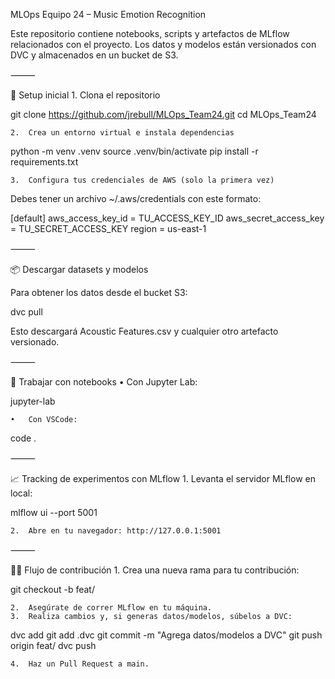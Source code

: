 MLOps Equipo 24 – Music Emotion Recognition

Este repositorio contiene notebooks, scripts y artefactos de MLflow relacionados con el proyecto. Los datos y modelos están versionados con DVC y almacenados en un bucket de S3.

⸻

🚀 Setup inicial
	1.	Clona el repositorio

git clone https://github.com/jrebull/MLOps_Team24.git
cd MLOps_Team24

	2.	Crea un entorno virtual e instala dependencias

python -m venv .venv
source .venv/bin/activate
pip install -r requirements.txt

	3.	Configura tus credenciales de AWS (solo la primera vez)
Debes tener un archivo ~/.aws/credentials con este formato:

[default]
aws_access_key_id = TU_ACCESS_KEY_ID
aws_secret_access_key = TU_SECRET_ACCESS_KEY
region = us-east-1


⸻

📦 Descargar datasets y modelos

Para obtener los datos desde el bucket S3:

dvc pull

Esto descargará Acoustic Features.csv y cualquier otro artefacto versionado.

⸻

📒 Trabajar con notebooks
	•	Con Jupyter Lab:

jupyter-lab

	•	Con VSCode:

code .


⸻

📈 Tracking de experimentos con MLflow
	1.	Levanta el servidor MLflow en local:

mlflow ui --port 5001

	2.	Abre en tu navegador: http://127.0.0.1:5001

⸻

👩‍💻 Flujo de contribución
	1.	Crea una nueva rama para tu contribución:

git checkout -b feat/<nombre-de-tu-rama>

	2.	Asegúrate de correr MLflow en tu máquina.
	3.	Realiza cambios y, si generas datos/modelos, súbelos a DVC:

dvc add <ruta-al-archivo>
git add <ruta-al-archivo>.dvc
git commit -m "Agrega datos/modelos a DVC"
git push origin feat/<nombre-de-tu-rama>
dvc push

	4.	Haz un Pull Request a main.
